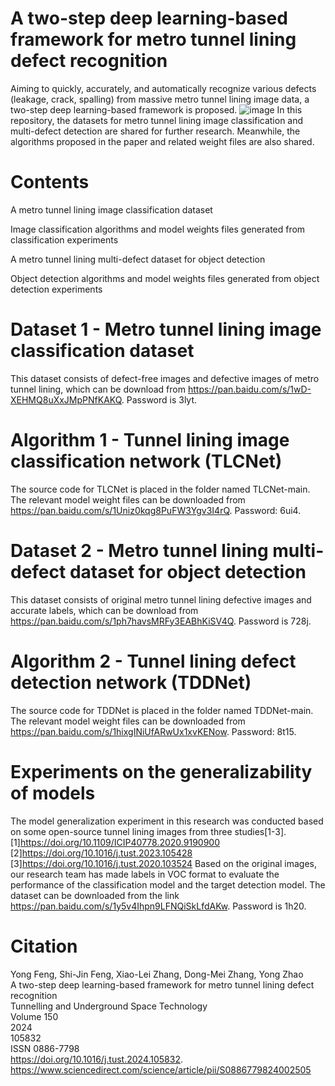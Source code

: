 # A two-step deep learning-based framework for metro tunnel lining defect recognition
Aiming to quickly, accurately, and automatically recognize various defects (leakage, crack, spalling) from massive metro tunnel lining image data, a two-step deep learning-based framework is proposed.
![image](https://github.com/FY387/Deep-Learning-for-Tunnels/blob/main/Graphical%20Abstract.jpg)
In this repository, the datasets for metro tunnel lining image classification and multi-defect detection are shared for further research. Meanwhile, the algorithms proposed in the paper and related weight files are also shared.

# Contents
A metro tunnel lining image classification dataset

Image classification algorithms and model weights files generated from classification experiments

A metro tunnel lining multi-defect dataset for object detection

Object detection algorithms and model weights files generated from object detection experiments

# Dataset 1 - Metro tunnel lining image classification dataset
This dataset consists of defect-free images and defective images of metro tunnel lining, which can be download from https://pan.baidu.com/s/1wD-XEHMQ8uXxJMpPNfKAKQ.
Password is 3lyt. 

# Algorithm 1 - Tunnel lining image classification network (TLCNet)
The source code for TLCNet is placed in the folder named TLCNet-main.
The relevant model weight files can be downloaded from https://pan.baidu.com/s/1Uniz0kqg8PuFW3Ygv3I4rQ. 
Password: 6ui4.

# Dataset 2 - Metro tunnel lining multi-defect dataset for object detection
This dataset consists of original metro tunnel lining defective images and accurate labels, which can be download from https://pan.baidu.com/s/1ph7havsMRFy3EABhKiSV4Q.
Password is 728j. 

# Algorithm 2 - Tunnel lining defect detection network (TDDNet)
The source code for TDDNet is placed in the folder named TDDNet-main.
The relevant model weight files can be downloaded from https://pan.baidu.com/s/1hixgINiUfARwUx1xvKENow.
Password: 8t15.

# Experiments on the generalizability of models
The model generalization experiment in this research was conducted based on some open-source tunnel lining images from three studies[1-3].
[1]https://doi.org/10.1109/ICIP40778.2020.9190900
[2]https://doi.org/10.1016/j.tust.2023.105428
[3]https://doi.org/10.1016/j.tust.2020.103524
Based on the original images, our research team has made labels in VOC format to evaluate the performance of the classification model and the target detection model. The dataset can be downloaded from the link https://pan.baidu.com/s/1y5v4Ihpn9LFNQiSkLfdAKw. Password is 1h20.

# Citation
Yong Feng, Shi-Jin Feng, Xiao-Lei Zhang, Dong-Mei Zhang, Yong Zhao  
A two-step deep learning-based framework for metro tunnel lining defect recognition  
Tunnelling and Underground Space Technology  
Volume 150  
2024  
105832  
ISSN 0886-7798  
https://doi.org/10.1016/j.tust.2024.105832.  
https://www.sciencedirect.com/science/article/pii/S0886779824002505
